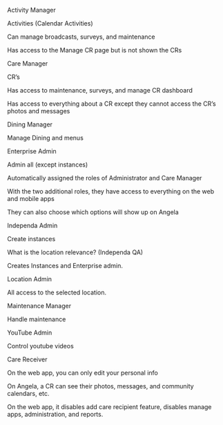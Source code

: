 Activity Manager

Activities (Calendar Activities)

Can manage broadcasts, surveys, and maintenance

Has access to the Manage CR page but is not shown the CRs

Care Manager

CR’s

Has access to maintenance, surveys, and manage CR dashboard

Has access to everything about a CR except they cannot access the CR’s photos and messages

Dining Manager

Manage Dining and menus

Enterprise Admin

Admin all (except instances)

Automatically assigned the roles of Administrator and Care Manager

With the two additional roles, they have access to everything on the web and mobile apps

They can also choose which options will show up on Angela

Independa Admin

Create instances

What is the location relevance? (Independa QA)

Creates Instances and Enterprise admin.

Location Admin

All access to the selected location.

Maintenance Manager

Handle maintenance 

YouTube Admin

Control youtube videos

Care Receiver

On the web app, you can only edit your personal info

On Angela, a CR can see their photos, messages, and community calendars, etc.

On the web app, it disables add care recipient feature, disables manage apps, administration, and reports.